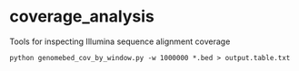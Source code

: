 coverage_analysis
=================

Tools for inspecting Illumina sequence alignment coverage

```
python genomebed_cov_by_window.py -w 1000000 *.bed > output.table.txt
```
